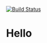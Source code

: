 [![Build Status](https://travis-ci.org/tluolovembtan/travis-cli-spring-boot.svg?branch=master)](https://travis-ci.org/tluolovembtan/travis-cli-spring-boot)
# Hello
